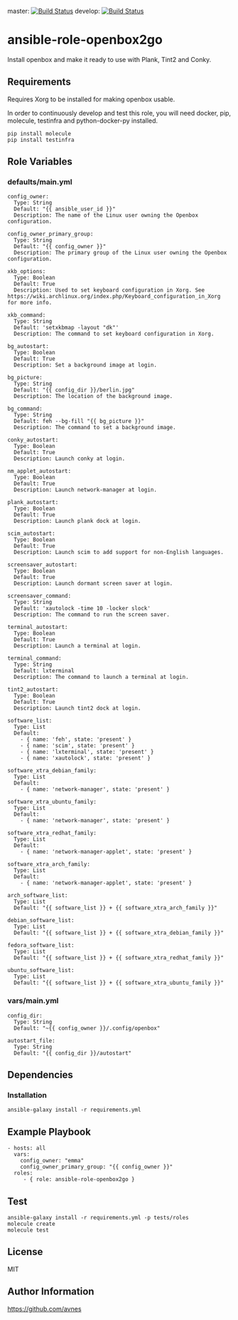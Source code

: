 master: [![Build Status](https://travis-ci.org/avnes/ansible-role-openbox2go.png?branch=master)](https://travis-ci.org/avnes/ansible-role-openbox2go) develop: [![Build Status](https://travis-ci.org/avnes/ansible-role-openbox2go.png?branch=develop)](https://travis-ci.org/avnes/ansible-role-openbox2go)


# ansible-role-openbox2go

Install openbox and make it ready to use with Plank, Tint2 and Conky.

## Requirements

Requires Xorg to be installed for making openbox usable.

In order to continuously develop and test this role, you will need docker, pip, molecule, testinfra and python-docker-py installed.

```
pip install molecule
pip install testinfra
```

## Role Variables

### defaults/main.yml
```
config_owner:
  Type: String
  Default: "{{ ansible_user_id }}"
  Description: The name of the Linux user owning the Openbox configuration.

config_owner_primary_group:
  Type: String
  Default: "{{ config_owner }}"
  Description: The primary group of the Linux user owning the Openbox configuration.

xkb_options:
  Type: Boolean
  Default: True
  Description: Used to set keyboard configuration in Xorg. See https://wiki.archlinux.org/index.php/Keyboard_configuration_in_Xorg for more info.

xkb_command:
  Type: String
  Default: 'setxkbmap -layout "dk"'
  Description: The command to set keyboard configuration in Xorg.

bg_autostart:
  Type: Boolean
  Default: True
  Description: Set a background image at login.

bg_picture:
  Type: String
  Default: "{{ config_dir }}/berlin.jpg"
  Description: The location of the background image.

bg_command:
  Type: String
  Default: feh --bg-fill "{{ bg_picture }}"
  Description: The command to set a background image.

conky_autostart:
  Type: Boolean
  Default: True
  Description: Launch conky at login.

nm_applet_autostart:
  Type: Boolean
  Default: True
  Description: Launch network-manager at login.

plank_autostart:
  Type: Boolean
  Default: True
  Description: Launch plank dock at login.

scim_autostart:
  Type: Boolean
  Default: True
  Description: Launch scim to add support for non-English languages.

screensaver_autostart:
  Type: Boolean
  Default: True
  Description: Launch dormant screen saver at login.

screensaver_command:
  Type: String
  Default: 'xautolock -time 10 -locker slock'
  Description: The command to run the screen saver.

terminal_autostart:
  Type: Boolean
  Default: True
  Description: Launch a terminal at login.

terminal_command:
  Type: String
  Default: lxterminal
  Description: The command to launch a terminal at login.

tint2_autostart:
  Type: Boolean
  Default: True
  Description: Launch tint2 dock at login.

software_list:
  Type: List
  Default:
    - { name: 'feh', state: 'present' }
    - { name: 'scim', state: 'present' }
    - { name: 'lxterminal', state: 'present' }
    - { name: 'xautolock', state: 'present' }

software_xtra_debian_family:
  Type: List
  Default:
    - { name: 'network-manager', state: 'present' }

software_xtra_ubuntu_family:
  Type: List
  Default:
    - { name: 'network-manager', state: 'present' }

software_xtra_redhat_family:
  Type: List
  Default:
    - { name: 'network-manager-applet', state: 'present' }

software_xtra_arch_family:
  Type: List
  Default:
    - { name: 'network-manager-applet', state: 'present' }

arch_software_list:
  Type: List
  Default: "{{ software_list }} + {{ software_xtra_arch_family }}"

debian_software_list:
  Type: List
  Default: "{{ software_list }} + {{ software_xtra_debian_family }}"

fedora_software_list:
  Type: List
  Default: "{{ software_list }} + {{ software_xtra_redhat_family }}"

ubuntu_software_list:
  Type: List
  Default: "{{ software_list }} + {{ software_xtra_ubuntu_family }}"
```

### vars/main.yml
```
config_dir:
  Type: String
  Default: "~{{ config_owner }}/.config/openbox"

autostart_file:
  Type: String
  Default: "{{ config_dir }}/autostart"
```

## Dependencies

### Installation
```
ansible-galaxy install -r requirements.yml
```

## Example Playbook

```
- hosts: all
  vars:
    config_owner: "emma"
    config_owner_primary_group: "{{ config_owner }}"
  roles:
     - { role: ansible-role-openbox2go }
```

## Test

```
ansible-galaxy install -r requirements.yml -p tests/roles
molecule create
molecule test
```

## License

MIT

## Author Information

<https://github.com/avnes>
